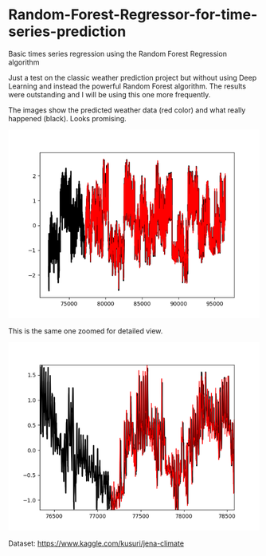 # Random-Forest-Regressor-for-time-series-prediction
Basic times series regression using the Random Forest Regression algorithm

Just a test on the classic weather prediction project but without using Deep Learning and instead the powerful Random Forest algorithm. The results were outstanding and I will be using this one more frequently.

The images show the predicted weather data (red color) and what really happened (black). Looks promising.


![alt text](Figure_1.png)

This is the same one zoomed for detailed view.

![alt text](Figure_1_zoomed.png)


Dataset: https://www.kaggle.com/kusuri/jena-climate
